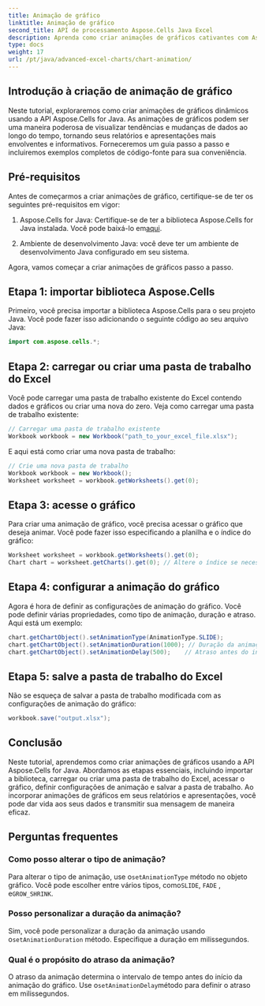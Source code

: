 ```yaml
---
title: Animação de gráfico
linktitle: Animação de gráfico
second_title: API de processamento Aspose.Cells Java Excel
description: Aprenda como criar animações de gráficos cativantes com Aspose.Cells for Java. Guia passo a passo e código-fonte incluídos para visualização dinâmica de dados.
type: docs
weight: 17
url: /pt/java/advanced-excel-charts/chart-animation/
---
```


## Introdução à criação de animação de gráfico

Neste tutorial, exploraremos como criar animações de gráficos dinâmicos usando a API Aspose.Cells for Java. As animações de gráficos podem ser uma maneira poderosa de visualizar tendências e mudanças de dados ao longo do tempo, tornando seus relatórios e apresentações mais envolventes e informativos. Forneceremos um guia passo a passo e incluiremos exemplos completos de código-fonte para sua conveniência.

## Pré-requisitos

Antes de começarmos a criar animações de gráfico, certifique-se de ter os seguintes pré-requisitos em vigor:

1.  Aspose.Cells for Java: Certifique-se de ter a biblioteca Aspose.Cells for Java instalada. Você pode baixá-lo em[aqui](https://releases.aspose.com/cells/java/).

2. Ambiente de desenvolvimento Java: você deve ter um ambiente de desenvolvimento Java configurado em seu sistema.

Agora, vamos começar a criar animações de gráficos passo a passo.

## Etapa 1: importar biblioteca Aspose.Cells

Primeiro, você precisa importar a biblioteca Aspose.Cells para o seu projeto Java. Você pode fazer isso adicionando o seguinte código ao seu arquivo Java:

```java
import com.aspose.cells.*;
```

## Etapa 2: carregar ou criar uma pasta de trabalho do Excel

Você pode carregar uma pasta de trabalho existente do Excel contendo dados e gráficos ou criar uma nova do zero. Veja como carregar uma pasta de trabalho existente:

```java
// Carregar uma pasta de trabalho existente
Workbook workbook = new Workbook("path_to_your_excel_file.xlsx");
```

E aqui está como criar uma nova pasta de trabalho:

```java
// Crie uma nova pasta de trabalho
Workbook workbook = new Workbook();
Worksheet worksheet = workbook.getWorksheets().get(0);
```

## Etapa 3: acesse o gráfico

Para criar uma animação de gráfico, você precisa acessar o gráfico que deseja animar. Você pode fazer isso especificando a planilha e o índice do gráfico:

```java
Worksheet worksheet = workbook.getWorksheets().get(0);
Chart chart = worksheet.getCharts().get(0); // Altere o índice se necessário
```

## Etapa 4: configurar a animação do gráfico

Agora é hora de definir as configurações de animação do gráfico. Você pode definir várias propriedades, como tipo de animação, duração e atraso. Aqui está um exemplo:

```java
chart.getChartObject().setAnimationType(AnimationType.SLIDE);
chart.getChartObject().setAnimationDuration(1000); // Duração da animação em milissegundos
chart.getChartObject().setAnimationDelay(500);    // Atraso antes do início da animação (milissegundos)
```

## Etapa 5: salve a pasta de trabalho do Excel

Não se esqueça de salvar a pasta de trabalho modificada com as configurações de animação do gráfico:

```java
workbook.save("output.xlsx");
```

## Conclusão

Neste tutorial, aprendemos como criar animações de gráficos usando a API Aspose.Cells for Java. Abordamos as etapas essenciais, incluindo importar a biblioteca, carregar ou criar uma pasta de trabalho do Excel, acessar o gráfico, definir configurações de animação e salvar a pasta de trabalho. Ao incorporar animações de gráficos em seus relatórios e apresentações, você pode dar vida aos seus dados e transmitir sua mensagem de maneira eficaz.

## Perguntas frequentes

### Como posso alterar o tipo de animação?

 Para alterar o tipo de animação, use o`setAnimationType` método no objeto gráfico. Você pode escolher entre vários tipos, como`SLIDE`, `FADE` , e`GROW_SHRINK`.

### Posso personalizar a duração da animação?

 Sim, você pode personalizar a duração da animação usando o`setAnimationDuration` método. Especifique a duração em milissegundos.

### Qual é o propósito do atraso da animação?

 O atraso da animação determina o intervalo de tempo antes do início da animação do gráfico. Use o`setAnimationDelay`método para definir o atraso em milissegundos.
